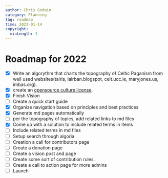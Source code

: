 ```yaml
---
author: Chris Godwin
category: Planning
tag: roadmap
time: 2022-01-14
copyright:
  minLength: 1
---
```

# Roadmap for 2022
- [x] Write an algorythm that charts the topography of Celtic Paganism from well used websites(tairis, lairban.blogspot, celt.ucc.ie, maryjones.us, imbas.org).
- [x] create an [opensource culture license](/license).
- [x] Finish Vision
- [ ] Create a quick start guide
- [x] Organize navigation based on principles and best practices
- [x] Generate md pages automatically
- [ ] per the topography of topics, add related links to md files
- [x] Come up with a solution to include related terms in items
- [ ] Include related terms in md files
- [ ] Setup search through algoria
- [ ] Creation a call for contributors page
- [ ] Create a donation page
- [ ] Create a vision post and page
- [ ] Create some sort of contribution rules.
- [ ] Create a call to action page for more admins
- [ ] Launch